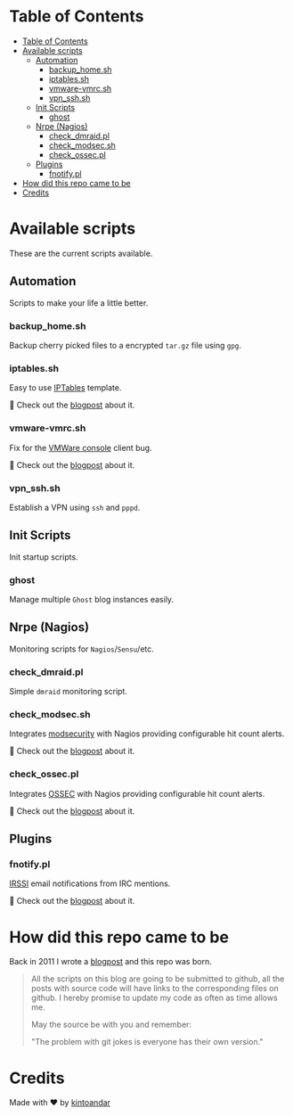 Table of Contents
=================

  * [Table of Contents](#table-of-contents)
  * [Available scripts](#available-scripts)
    * [Automation](#automation)
      * [backup\_home\.sh](#backup_homesh)
      * [iptables\.sh](#iptablessh)
      * [vmware\-vmrc\.sh](#vmware-vmrcsh)
      * [vpn\_ssh\.sh](#vpn_sshsh)
    * [Init Scripts](#init-scripts)
      * [ghost](#ghost)
    * [Nrpe (Nagios)](#nrpe-nagios)
      * [check\_dmraid\.pl](#check_dmraidpl)
      * [check\_modsec\.sh](#check_modsecsh)
      * [check\_ossec\.pl](#check_ossecpl)
    * [Plugins](#plugins)
      * [fnotify\.pl](#fnotifypl)
  * [How did this repo came to be](#how-did-this-repo-came-to-be)
  * [Credits](#credits)

# Available scripts
These are the current scripts available.

## Automation
Scripts to make your life a little better.

### backup_home.sh
Backup cherry picked files to a encrypted `tar.gz` file using `gpg`.

### iptables.sh
Easy to use [IPTables](https://blog.kintoandar.com/2012/01/attack-detection-and-notification-with.html) template.

📝 Check out the [blogpost](https://blog.kintoandar.com/2012/01/attack-detection-and-notification-with.html) about it.

### vmware-vmrc.sh
Fix for the [VMWare console](https://blog.kintoandar.com/2011/06/gnome-3-vmware-console-with-vmware-vmrc.html) client bug.

📝 Check out the [blogpost](https://blog.kintoandar.com/2011/06/gnome-3-vmware-console-with-vmware-vmrc.html) about it.

### vpn_ssh.sh
Establish a VPN using `ssh` and `pppd`.

## Init Scripts
Init startup scripts.

### ghost
Manage multiple `Ghost` blog instances easily.

## Nrpe (Nagios)
Monitoring scripts for `Nagios`/`Sensu`/etc.

### check_dmraid.pl
Simple `dmraid` monitoring script.

### check_modsec.sh
Integrates [modsecurity](https://blog.kintoandar.com/2013/01/modsecurity-nagios-nrpe-check.html) with Nagios providing configurable hit count alerts.

📝 Check out the [blogpost](https://blog.kintoandar.com/2013/01/modsecurity-nagios-nrpe-check.html) about it.

### check_ossec.pl
Integrates [OSSEC](https://blog.kintoandar.com/2011/01/nagios-nrpe-ossec-check.html) with Nagios providing configurable hit count alerts.

📝 Check out the [blogpost](https://blog.kintoandar.com/2011/01/nagios-nrpe-ossec-check.html) about it.

## Plugins

### fnotify.pl
[IRSSI](https://blog.kintoandar.com/2011/06/irssi-irc-mention-notify-by-email-using.html) email notifications from IRC mentions.

📝 Check out the [blogpost](https://blog.kintoandar.com/2011/06/irssi-irc-mention-notify-by-email-using.html) about it.

# How did this repo came to be
Back in 2011 I wrote a [blogpost](https://blog.kintoandar.com/2011/11/version-20.html) and this repo was born.

> All the scripts on this blog are going to be submitted to github, all the posts with source code will have links to the corresponding files on github.
I hereby promise to update my code as often as time allows me.
>
>May the source be with you and remember:
>
>"The problem with git jokes is everyone has their own version."

# Credits
Made with ♥️ by [kintoandar](https://blog.kintoandar.com)
